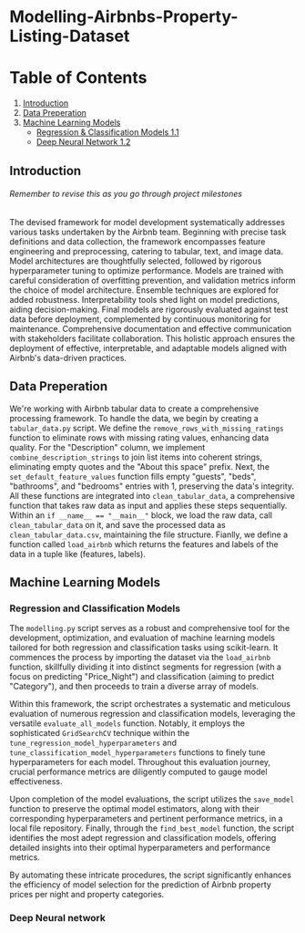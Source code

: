 # **Modelling-Airbnbs-Property-Listing-Dataset**
# Table of Contents
1. [Introduction](#introduction)
2. [Data Preperation](#section-1)
3. [Machine Learning Models](#section-2)
    - [Regression & Classification Models 1.1](#subsection-1.1)
    - [Deep Neural Network 1.2](#subsection-1.2)


## Introduction
###### Remember to revise this as you go through project milestones
The devised framework for model development systematically addresses various tasks undertaken by the Airbnb team. Beginning with precise task definitions and data collection, the framework encompasses feature engineering and preprocessing, catering to tabular, text, and image data. Model architectures are thoughtfully selected, followed by rigorous hyperparameter tuning to optimize performance. Models are trained with careful consideration of overfitting prevention, and validation metrics inform the choice of model architecture. Ensemble techniques are explored for added robustness. Interpretability tools shed light on model predictions, aiding decision-making. Final models are rigorously evaluated against test data before deployment, complemented by continuous monitoring for maintenance. Comprehensive documentation and effective communication with stakeholders facilitate collaboration. This holistic approach ensures the deployment of effective, interpretable, and adaptable models aligned with Airbnb's data-driven practices.

## Data Preperation
We're working with Airbnb tabular data to create a comprehensive processing framework. To handle the data, we begin by creating a `tabular_data.py` script. We define the `remove_rows_with_missing_ratings` function to eliminate rows with missing rating values, enhancing data quality. For the "Description" column, we implement `combine_description_strings` to join list items into coherent strings, eliminating empty quotes and the "About this space" prefix. Next, the `set_default_feature_values` function fills empty "guests", "beds", "bathrooms", and "bedrooms" entries with 1, preserving the data's integrity. All these functions are integrated into `clean_tabular_data`, a comprehensive function that takes raw data as input and applies these steps sequentially. Within an `if __name__ == "__main__"` block, we load the raw data, call `clean_tabular_data` on it, and save the processed data as `clean_tabular_data.csv`, maintaining the file structure. Fianlly, we define a function called `load_airbnb` which returns the features and labels of the data in a tuple like (features, labels).

## Machine Learning Models

### Regression and Classification Models
The `modelling.py` script serves as a robust and comprehensive tool for the development, optimization, and evaluation of machine learning models tailored for both regression and classification tasks using scikit-learn. It commences the process by importing the dataset via the `load_airbnb` function, skillfully dividing it into distinct segments for regression (with a focus on predicting "Price_Night") and classification (aiming to predict "Category"), and then proceeds to train a diverse array of models.

Within this framework, the script orchestrates a systematic and meticulous evaluation of numerous regression and classification models, leveraging the versatile `evaluate_all_models` function. Notably, it employs the sophisticated `GridSearchCV` technique within the `tune_regression_model_hyperparameters` and `tune_classification_model_hyperparameters` functions to finely tune hyperparameters for each model. Throughout this evaluation journey, crucial performance metrics are diligently computed to gauge model effectiveness.

Upon completion of the model evaluations, the script utilizes the `save_model` function to preserve the optimal model estimators, along with their corresponding hyperparameters and pertinent performance metrics, in a local file repository. Finally, through the `find_best_model` function, the script identifies the most adept regression and classification models, offering detailed insights into their optimal hyperparameters and performance metrics.

By automating these intricate procedures, the script significantly enhances the efficiency of model selection for the prediction of Airbnb property prices per night and property categories.

### Deep Neural network


